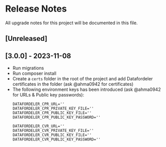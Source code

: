 <!-- markdownlint-disable MD024 -->

# Release Notes

All upgrade notes for this project will be documented in this file.

## [Unreleased]

## [3.0.0] - 2023-11-08

- Run migrations
- Run composer install
- Create a `certs` folder in the root of the project and add Datafordeler certificates in the folder (ask @ahma0942 for certificates)
- The following environment keys has been introduced (ask @ahma0942 for URLs & Public key passwords):
    ```
    DATAFORDELER_CPR_URL=''
    DATAFORDELER_CPR_PRIVATE_KEY_FILE=''
    DATAFORDELER_CPR_PUBLIC_KEY_FILE=''
    DATAFORDELER_CPR_PUBLIC_KEY_PASSWORD=''

    DATAFORDELER_CVR_URL=''
    DATAFORDELER_CVR_PRIVATE_KEY_FILE=''
    DATAFORDELER_CVR_PUBLIC_KEY_FILE=''
    DATAFORDELER_CVR_PUBLIC_KEY_PASSWORD=''
    ```

